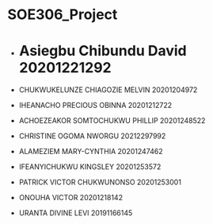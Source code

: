 # SOE306_Project

- # Asiegbu Chibundu David 20201221292

- CHUKWUKELUNZE CHIAGOZIE MELVIN 20201204972
- IHEANACHO PRECIOUS OBINNA 20201212722
- ACHOEZEAKOR SOMTOCHUKWU PHILLIP 20201248522
- CHRISTINE OGOMA NWORGU 20212297992
- ALAMEZIEM MARY-CYNTHIA 20201247462
- IFEANYICHUKWU KINGSLEY 20201253572
- PATRICK VICTOR CHUKWUNONSO 20201253001
- ONOUHA VICTOR 20201218142
- URANTA DIVINE LEVI 20191166145
